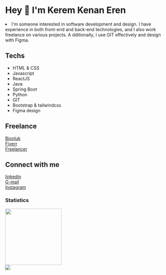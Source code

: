 <h1>Hey 👋 I'm Kerem Kenan Eren</h1>
<li>I'm someone interested in software development and design. 
    I have experience in both front-end and back-end technologies, and I also work freelance on various projects. A
    dditionally, I use GIT effectively and design with Figma.
</li>

<h2>Techs</h2>
<ul>
    <li>HTML & CSS</li>
    <li>Javascript</li>
    <li>ReactJS</li>
    <li>Java</li>
    <li>Spring Boot</li>
    <li>Python</li>
    <li>GIT</li>
    <li>Bootstrap & tailwindcss</li>
    <li>Figma design</li>
</ul>

<h2>Freelance</h2>
<a href="https://bionluk.com/keremkenaneren">Bionluk</a>
<br>
<a href="https://www.fiverr.com/keremkenane?up_rollout=true">Fiverr</a>
<br>
<a href="https://www.freelancer.com/u/keremkenane">Freelancer</a>
<br>

<h2>Connect with me</h2>
<a href="https://www.linkedin.com/in/kerem-kenan-eren-169b49253/">linkedin</a>
<br>
<a href="mailto:erenkerem8262@gmail.com">G-mail</a>
<br>
<a href="https://www.instagram.com/keremkenan00/">Instagram</a>
<br>

<h3 >Statistics</h3>
<div>
<a href="https://github.com/keremkenaneren">
<img src="http://github-profile-summary-cards.vercel.app/api/cards/stats?username=keremkenaneren&theme=2077" height="180em" />
</div>

<img src="https://user-images.githubusercontent.com/73097560/115834477-dbab4500-a447-11eb-908a-139a6edaec5c.gif">
